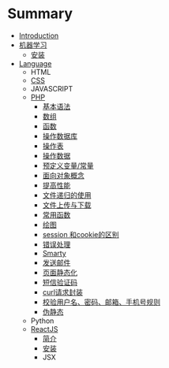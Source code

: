 # Summary

* [Introduction](README.md)
* [机器学习](machine-learing.md)
  * [安装](machine-learing/install.md)
* [Language](language.md)
  * HTML
  * [CSS](css.md)
  * JAVASCRIPT
  * [PHP](php.md)
    * [基本语法](basicgrammar.md)
    * [数组](phpjie-shao.md)
    * [函数](han-shu.md)
    * [操作数据库](cao-zuo-shu-ju-ku.md)
    * [操作表](cao-zuo-biao.md)
    * [操作数据](cao-zuo-shu-ju.md)
    * [预定义变量/常量](yu-ding-yi-bian-91cf-chang-liang.md)
    * [面向对象概念](mian-xiang-dui-xiang-gai-nian.md)
    * [提高性能](ti-gao-xing-neng.md)
    * [文件递归的使用](wen-jian-di-gui-de-shi-yong.md)
    * [文件上传与下载](wen-jian-shang-chuan-yu-xia-zai.md)
    * [常用函数](chang-yong-han-shu.md)
    * [绘图](hui-tu.md)
    * [session 和cookie的区别](session-he-cookie-de-qu-bie.md)
    * [错误处理](cuo-wu-chu-li.md)
    * [Smarty](smarty.md)
    * [发送邮件](fa-song-you-jian.md)
    * [页面静态化](ye-mian-jing-tai-hua.md)
    * [短信验证码](duan-xin-yan-zheng-ma.md)
    * [curl请求封装](curlqing-qiu-feng-zhuang.md)
    * [校验用户名、密码、邮箱、手机号规则](xiao-yan-yong-hu-ming-3001-mi-ma-3001-you-xiang-3001-shou-ji-hao-gui-ze.md)
    * [伪静态](wei-jing-tai.md)
  * Python
  * [ReactJS](reactjs.md)
    * [简介](reactjs/jian-jie.md)
    * [安装](reactjs/an-zhuang.md)
    * JSX

